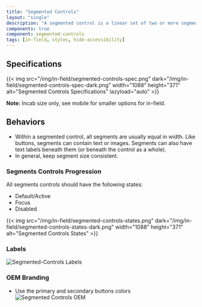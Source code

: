 ```yaml
---
title: "Segmented Controls"
layout: "single"
description: "A segmented control is a linear set of two or more segments, each of which functions as a button."
components: true
component: segmented-controls
tags: [in-field, styles, hide-accessibility]
---
```


## Specifications

{{< img src="/img/in-field/segmented-controls-spec.png" dark="/img/in-field/segmented-controls-spec-dark.png" width="1088" height="371" alt="Segmented Controls Specifications" lazyload="auto" >}}

**Note:** Incab size only, see mobile for smaller options for in-field.

## Behaviors

- Within a segmented control, all segments are usually equal in width. Like buttons, segments can contain text or images. Segments can also have text labels beneath them (or beneath the control as a whole).
- In general, keep segment size consistent.

### Segments Controls Progression

All segments controls should have the following states:

- Default/Active
- Focus
- Disabled

{{< img src="/img/in-field/segmented-controls-states.png" dark="/img/in-field/segmented-controls-states-dark.png" width="1088" height="371" alt="Segmented Controls States" >}}

### Labels

![Segmented-Controls Labels](/img/in-field/segmented-controls-labels.png)

### OEM Branding

- Use the primary and secondary buttons colors
  ![Segmented Controls OEM](/img/in-field/segmented-controls-oem.png)
